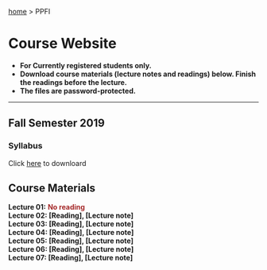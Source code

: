 [home](https://hirosasada.github.io/) > PPFI  
# Course Website  
- **For Currently registered students only.**  
- **Download course materials (lecture notes and readings) below. Finish the readings before the lecture.**  
- **The files are password-protected.**  
__________________________________________________________  
  
## Fall Semester 2019  
### Syllabus  
  Click [here]( ) to downloard   
   
## Course Materials  
**Lecture 01:** **<font color="Brown">No reading</font>**    
**Lecture 02: [Reading], [Lecture note]**  
**Lecture 03: [Reading], [Lecture note]**  
**Lecture 04: [Reading], [Lecture note]**  
**Lecture 05: [Reading], [Lecture note]**  
**Lecture 06: [Reading], [Lecture note]**  
**Lecture 07: [Reading], [Lecture note]**  
